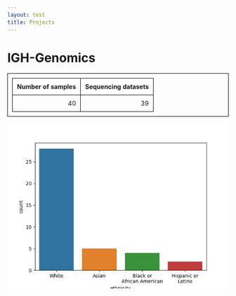 ```yaml
---
layout: test
title: Projects
---
```


<style>
      table,
      th,
      td {
        padding: 10px;
        border: 1px solid black;
        border-collapse: collapse;
      }
</style>
   
<h1>IGH-Genomics</h1>
<table>
<thead>
<tr><th style="text-align: right;">  Number of
samples</th><th style="text-align: right;">  Sequencing
datasets</th></tr>
</thead>
<tbody>
<tr><td style="text-align: right;">                 40</td><td style="text-align: right;">                   39</td></tr>
</tbody>
</table>

<img src="figs/ethnicity.png"/>
